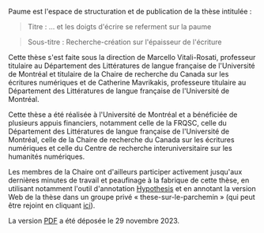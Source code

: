 
Paume est l'espace de structuration et de publication de la thèse intitulée :

> Titre : ... et les doigts d'écrire se referment sur la paume

> Sous-titre : Recherche-création sur l'épaisseur de l'écriture

Cette thèse s'est faite sous la direction de Marcello Vitali-Rosati, professeur titulaire au Département des Littératures de langue française de l'Université de Montréal et titulaire de la Chaire de recherche du Canada sur les écritures numériques et de Catherine Mavrikakis, professeure titulaire au Département des Littératures de langue française de l'Université de Montréal.

Cette thèse a été réalisée à l'Université de Montréal et a bénéficiée de plusieurs appuis financiers, notamment celle de la FRQSC, celle du Département des Littératures de langue française de l'Université de Montréal, celle de la Chaire de recherche du Canada sur les écritures numériques et celle du Centre de recherche interuniversitaire sur les humanités numériques. 


Les membres de la Chaire ont d'ailleurs participer activement jusqu'aux dernières minutes de travail et peaufinage à la fabrique de cette thèse, en utilisant notamment l'outil d'annotation [Hypothesis](https://web.hypothes.is/) et en annotant la version Web de la thèse dans un groupe privé « these-sur-le-parchemin » (qui peut être rejoint en cliquant [ici](https://hypothes.is/groups/W2jobyK5/these-sur-le-parchemin)).

La version [PDF](bientôt) a été déposée le 29 novembre 2023. 

